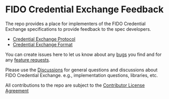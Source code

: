 # FIDO Credential Exchange Feedback
The repo provides a place for implementers of the FIDO Credential Exchange specifications to provide feedback to the spec developers. 
- [Credential Exchange Protocol](https://fidoalliance.org/specs/cx/cxp-v1.0-wd-20240522.html)
- [Credential Exchange Format](https://fidoalliance.org/specs/cx/cxf-v1.0-wd-20240522.html)

You can create issues here to let us know about any [bugs](https://github.com/fido-alliance/credential-exchange-feedback/issues/new?assignees=&labels=&projects=&template=bug-report---.md) you find and for any [feature requests](https://github.com/fido-alliance/credential-exchange-feedback/issues/new?assignees=&labels=New-Feature%2Cneeds-triage&projects=&template=new-content.yml).

Please use the [Discussions](https://github.com/fido-alliance/credential-exchange-feedback/discussions) 
  for general questions and discussions about FIDO Credential Exchange. e.g., implementation questions, libraries, etc.

All contributions to the repo are subject to the [Contributor License Agreement](https://github.com/fido-alliance/credential-exchange-feedback/blob/main/FIDO_CLA.md)
